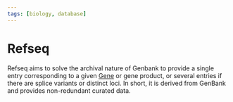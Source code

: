 ```yaml
---
tags: [biology, database]
---
```


# Refseq

Refseq aims to solve the archival nature of Genbank to provide a single entry
corresponding to a given [Gene](202308091142.md) or gene product, or several
entries if there are splice variants or distinct loci. In short, it is derived
from GenBank and provides non-redundant curated data.
